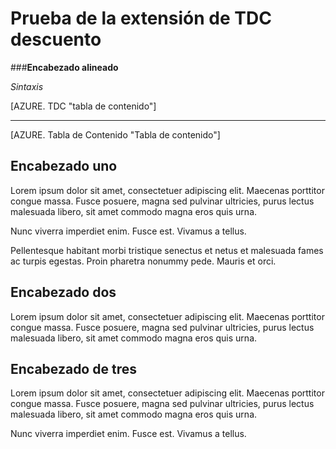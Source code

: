 <properties linkid="example-toc-extension-inline-heading" urlDisplayName="TOC Markdown Extension Test" pageTitle="Prueba de la extensión de TDC descuento" title="TOC Markdown Extension Test" metaKeywords="southworks" description="Comprueba si la extensión de descuento de tabla de Contenido." metaCanonical="" disqusComments="1" umbracoNaviHide="0" writer="f2bo" services="" solutions="" documentationCenter="" authors="" videoId="" scriptId="" />

# Prueba de la extensión de TDC descuento

###**Encabezado alineado**

*Sintaxis*

&lbrack;AZURE. TDC &quot;tabla de contenido&quot;&rbrack;

<hr />

[AZURE. Tabla de Contenido "Tabla de contenido"]

## Encabezado uno
Lorem ipsum dolor sit amet, consectetuer adipiscing elit. Maecenas porttitor congue massa. Fusce posuere, magna sed pulvinar ultricies, purus lectus malesuada libero, sit amet commodo magna eros quis urna.

Nunc viverra imperdiet enim. Fusce est. Vivamus a tellus.

Pellentesque habitant morbi tristique senectus et netus et malesuada fames ac turpis egestas. Proin pharetra nonummy pede. Mauris et orci.

## Encabezado dos
Lorem ipsum dolor sit amet, consectetuer adipiscing elit. Maecenas porttitor congue massa. Fusce posuere, magna sed pulvinar ultricies, purus lectus malesuada libero, sit amet commodo magna eros quis urna.

## Encabezado de tres
Lorem ipsum dolor sit amet, consectetuer adipiscing elit. Maecenas porttitor congue massa. Fusce posuere, magna sed pulvinar ultricies, purus lectus malesuada libero, sit amet commodo magna eros quis urna.

Nunc viverra imperdiet enim. Fusce est. Vivamus a tellus.
